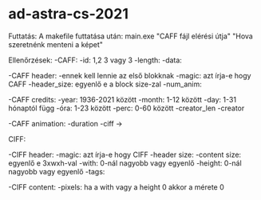 # ad-astra-cs-2021
Futtatás:
A makefile futtatása után: 
main.exe "CAFF fájl elérési útja" "Hova szeretnénk menteni a képet"

Ellenőrzések:
-CAFF:
		-id: 1,2 3 vagy 3
		-length:
		-data:

-CAFF header:
	-ennek kell lennie az első blokknak
		-magic: azt írja-e hogy CAFF
		-header_size: egyenlő e a block size-zal
		-num_anim: 

-CAFF credits:
		-year: 1936-2021 között
		-month: 1-12 között
		-day: 1-31 hónaptól függ
		-óra: 1-23 között
		-perc: 0-60 között
		-creator_len
		-creator
		
-CAFF animation:
		-duration
		-ciff ->
		
CIFF:

-CIFF header:
		-magic: azt írja-e hogy CIFF
		-header size:
		-content size: egyenlő e 3xwxh-val
		-with: 0-nál nagyobb vagy egyenlő
		-height: 0-nál nagyobb vagy egyenlő
		-tags:

-CIFF content:
		-pixels: ha a with vagy a height 0 akkor a mérete 0


